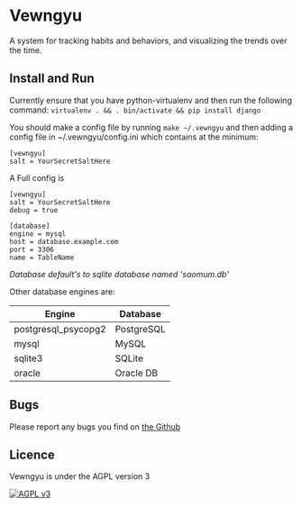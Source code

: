 Vewngyu
=======

A system for tracking habits and behaviors, and visualizing the trends over the time.

Install and Run
---------------

Currently ensure that you have python-virtualenv and then run the following command:
`virtualenv . && . bin/activate && pip install django`

You should make a config file by running `make ~/.vewngyu` and then adding a config file
in ~/.vewngyu/config.ini which contains at the minimum:
```
[vewngyu]
salt = YourSecretSaltHere
```

A Full config is
```
[vewngyu]
salt = YourSecretSaltHere
debug = true

[database]
engine = mysql
host = database.example.com
port = 3306
name = TableName
```
_Database default's to sqlite database named 'saomum.db'_

Other database engines are:

| Engine              | Database     |
| --------------------|--------------|
| postgresql_psycopg2 | PostgreSQL   |
| mysql               | MySQL        |
| sqlite3             | SQLite       |
| oracle              | Oracle DB    |


Bugs
----

Please report any bugs you find on [the Github](https://github.com/Aeva/vewngyu/issues)

Licence
-------

Vewngyu is under the AGPL version 3

[<img alt="AGPL v3" src="https://www.gnu.org/graphics/agplv3-155x51.png">](https://www.gnu.org/licenses/agpl-3.0.html)
